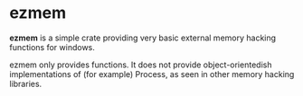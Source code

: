 # ezmem
**ezmem** is a simple crate providing very basic external memory hacking functions for windows.

ezmem only provides functions. It does not provide object-orientedish implementations of (for example) Process, as seen
in other memory hacking libraries.
